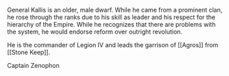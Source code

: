 General Kallis is an older, male dwarf. While he came from a prominent clan, he rose through the ranks due to his skill as leader and his respect for the hierarchy of the Empire. While he recognizes that there are problems with the system, he would endorse reform over outright revolution. 

He is the commander of Legion IV and leads the garrison of [[Agros]] from [[Stone Keep]].

Captain Zenophon
